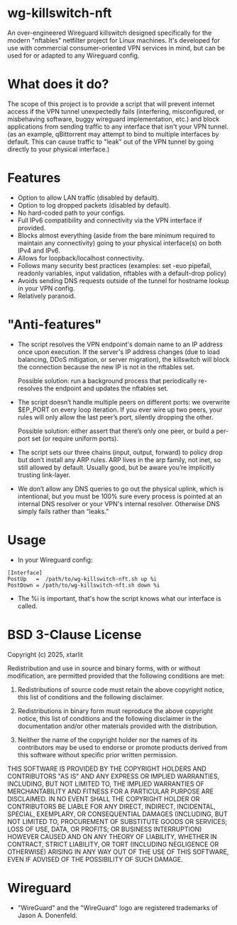 # wg-killswitch-nft
An over-engineered Wireguard killswitch designed specifically for the modern "nftables" netfilter project for Linux machines. It's developed for use with commercial consumer-oriented VPN services in mind, but can be used for or adapted to any Wireguard config. 

# What does it do? 
The scope of this project is to provide a script that will prevent internet access if the VPN tunnel unexpectedly fails (interfering, misconfigured, or misbehaving software, buggy wireguard implementation, etc.) and block applications from sending traffic to any interface that isn't your VPN tunnel. (as an example, qBittorrent may attempt to bind to multiple interfaces by default. This can cause traffic to "leak" out of the VPN tunnel by going directly to your physical interface.) 

# Features
 - Option to allow LAN traffic (disabled by default).
 - Option to log dropped packets (disabled by default).
 - No hard-coded path to your configs.
 - Full IPv6 compatibility and connectivity via the VPN interface if provided.
 - Blocks almost everything (aside from the bare minimum required to maintain any connectivity) going to your physical interface(s) on both IPv4 and IPv6.
 - Allows for loopback/localhost connectivity. 
 - Follows many security best practices (examples: set -euo pipefail, readonly variables, input validation, nftables with a default-drop policy) 
 - Avoids sending DNS requests outside of the tunnel for hostname lookup in your VPN config.
 - Relatively paranoid.

# "Anti-features"
 - The script resolves the VPN endpoint's domain name to an IP address once upon execution. If the server's IP address changes (due to load balancing, DDoS mitigation, or server migration), the killswitch will block the connection because the new IP is not in the nftables set.
   
    Possible solution: run a background process that periodically re-resolves the endpoint and updates the nftables set.
 - The script doesn’t handle multiple peers on different ports: we overwrite $EP_PORT on every loop iteration. If you ever wire up two peers, your rules will only allow the last peer’s port, silently dropping the other.
   
    Possible solution: either assert that there’s only one peer, or build a per-port set (or require uniform ports).
 - The script sets our three chains (input, output, forward) to policy drop but don’t install any ARP rules. ARP lives in the arp family, not inet, so still allowed by default. Usually good, but be aware you’re implicitly trusting link-layer.
 - We don’t allow any DNS queries to go out the physical uplink, which is intentional, but you must be 100% sure every process is pointed at an internal DNS resolver or your VPN's internal resolver. Otherwise DNS simply fails rather than “leaks.”

# Usage
 - In your Wireguard config: 
```
[Interface]
PostUp   =  /path/to/wg-killswitch-nft.sh up %i
PostDown = /path/to/wg-killswitch-nft.sh down %i
```
- The %i is important, that's how the script knows what our interface is called.

# BSD 3-Clause License

Copyright (c) 2025, xtarlit

Redistribution and use in source and binary forms, with or without
modification, are permitted provided that the following conditions are met:

1. Redistributions of source code must retain the above copyright notice, this
   list of conditions and the following disclaimer.

2. Redistributions in binary form must reproduce the above copyright notice,
   this list of conditions and the following disclaimer in the documentation
   and/or other materials provided with the distribution.

3. Neither the name of the copyright holder nor the names of its
   contributors may be used to endorse or promote products derived from
   this software without specific prior written permission.

THIS SOFTWARE IS PROVIDED BY THE COPYRIGHT HOLDERS AND CONTRIBUTORS "AS IS"
AND ANY EXPRESS OR IMPLIED WARRANTIES, INCLUDING, BUT NOT LIMITED TO, THE
IMPLIED WARRANTIES OF MERCHANTABILITY AND FITNESS FOR A PARTICULAR PURPOSE ARE
DISCLAIMED. IN NO EVENT SHALL THE COPYRIGHT HOLDER OR CONTRIBUTORS BE LIABLE
FOR ANY DIRECT, INDIRECT, INCIDENTAL, SPECIAL, EXEMPLARY, OR CONSEQUENTIAL
DAMAGES (INCLUDING, BUT NOT LIMITED TO, PROCUREMENT OF SUBSTITUTE GOODS OR
SERVICES; LOSS OF USE, DATA, OR PROFITS; OR BUSINESS INTERRUPTION) HOWEVER
CAUSED AND ON ANY THEORY OF LIABILITY, WHETHER IN CONTRACT, STRICT LIABILITY,
OR TORT (INCLUDING NEGLIGENCE OR OTHERWISE) ARISING IN ANY WAY OUT OF THE USE
OF THIS SOFTWARE, EVEN IF ADVISED OF THE POSSIBILITY OF SUCH DAMAGE.

# Wireguard
- "WireGuard" and the "WireGuard" logo are registered trademarks of Jason A. Donenfeld.
